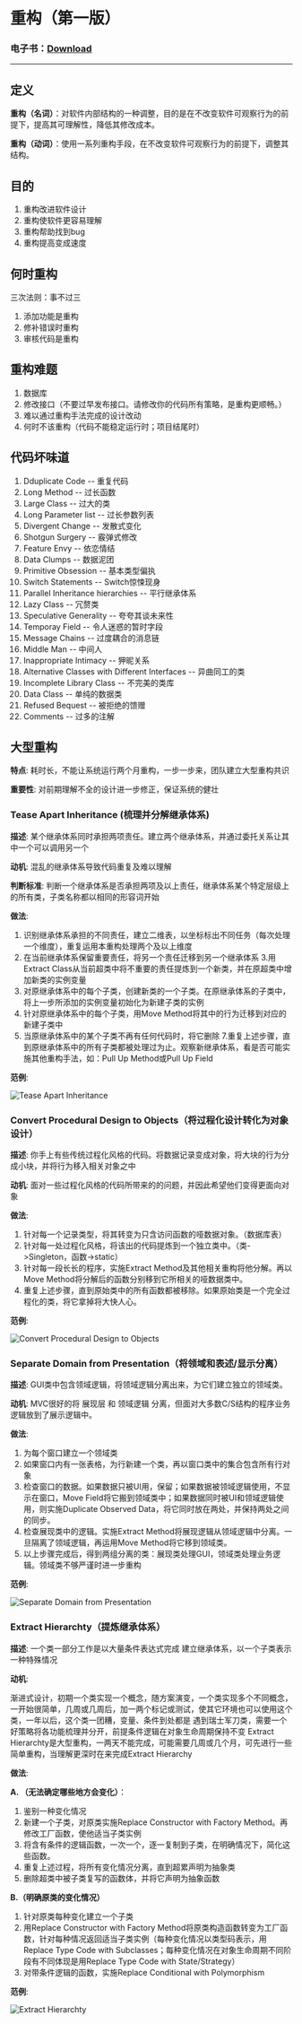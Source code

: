 # 重构（第一版）

### 电子书：[Download](./ebook/重构_改善既有代码的设计.pdf)

-----

## 定义

**重构（名词）**：对软件内部结构的一种调整，目的是在不改变软件可观察行为的前提下，提高其可理解性，降低其修改成本。

**重构（动词）**：使用一系列重构手段，在不改变软件可观察行为的前提下，调整其结构。

## 目的
1. 重构改进软件设计
2. 重构使软件更容易理解
3. 重构帮助找到bug
4. 重构提高变成速度

## 何时重构

三次法则：事不过三

1. 添加功能是重构
2. 修补错误时重构
3. 审核代码是重构

## 重构难题

1. 数据库
2. 修改接口（不要过早发布接口。请修改你的代码所有策略，是重构更顺畅。）
3. 难以通过重构手法完成的设计改动
4. 何时不该重构（代码不能稳定运行时；项目结尾时）

## 代码坏味道

1. Dduplicate Code -- 重复代码
2. Long Method -- 过长函数
3. Large Class -- 过大的类
4. Long Parameter list -- 过长参数列表
5. Divergent Change -- 发散式变化
6. Shotgun Surgery -- 霰弹式修改
7. Feature Envy -- 依恋情结
8. Data Clumps -- 数据泥团
9. Primitive Obsession -- 基本类型偏执
10. Switch Statements -- Switch惊悚现身
11. Parallel Inheritance hierarchies -- 平行继承体系
12. Lazy Class -- 冗赘类
13. Speculative Generality -- 夸夸其谈未来性
14. Temporay Field -- 令人迷惑的暂时字段
15. Message Chains -- 过度耦合的消息链
16. Middle Man -- 中间人
17. Inappropriate Intimacy -- 狎昵关系
18. Alternative Classes with Different Interfaces -- 异曲同工的类
19. Incomplete Library Class -- 不完美的类库
20. Data Class -- 单纯的数据类
21. Refused Bequest -- 被拒绝的馈赠
22. Comments -- 过多的注解

## 大型重构

**特点**: 耗时长，不能让系统运行两个月重构，一步一步来，团队建立大型重构共识

**重要性**: 对前期理解不全的设计进一步修正，保证系统的健壮

### Tease Apart Inheritance (梳理并分解继承体系)

**描述**: 某个继承体系同时承担两项责任。建立两个继承体系，并通过委托关系让其中一个可以调用另一个

**动机**: 混乱的继承体系导致代码重复及难以理解

**判断标准**: 判断一个继承体系是否承担两项及以上责任，继承体系某个特定层级上的所有类，子类名称都以相同的形容词开始

**做法**: 

1. 识别继承体系承担的不同责任，建立二维表，以坐标标出不同任务（每次处理一个维度），重复运用本重构处理两个及以上维度
2. 在当前继承体系保留重要责任，将另一个责任迁移到另一个继承体系
3.用Extract Class从当前超类中将不重要的责任提炼到一个新类，并在原超类中增加新类的实例变量
4. 对原继承体系中的每个子类，创建新类的一个子类。在原继承体系的子类中，将上一步所添加的实例变量初始化为新建子类的实例
5. 针对原继承体系中的每个子类，用Move Method将其中的行为迁移到对应的新建子类中
6. 当原继承体系中的某个子类不再有任何代码时，将它删除
7.重复上述步骤，直到原继承体系中的所有子类都被处理过为止。观察新继承体系，看是否可能实施其他重构手法，如：Pull Up Method或Pull Up Field

**范例**: 

![Tease Apart Inheritance](./asset/image/refactor/tease-apart-inheritance.png "Tease Apart Inheritance")

### Convert Procedural Design to Objects（将过程化设计转化为对象设计）

**描述**: 你手上有些传统过程化风格的代码。将数据记录变成对象，将大块的行为分成小块，并将行为移入相关对象之中

**动机**: 面对一些过程化风格的代码所带来的的问题，并因此希望他们变得更面向对象

**做法**: 

1. 针对每一个记录类型，将其转变为只含访问函数的哑数据对象。（数据库表）
2. 针对每一处过程化风格，将该出的代码提炼到一个独立类中。（类->Singleton，函数->static）
3. 针对每一段长长的程序，实施Extract Method及其他相关重构将他分解。再以Move Method将分解后的函数分别移到它所相关的哑数据类中。
4. 重复上述步骤，直到原始类中的所有函数都被移除。如果原始类是一个完全过程化的类，将它拿掉将大快人心。

**范例**: 

![Convert Procedural Design to Objects](./asset/image/refactor/convert-procedural-design-to-objects.png "Convert Procedural Design to Objects")

### Separate Domain from Presentation（将领域和表述/显示分离）

**描述**: GUI类中包含领域逻辑，将领域逻辑分离出来，为它们建立独立的领域类。

**动机**: MVC很好的将 展现层 和 领域逻辑 分离，但面对大多数C/S结构的程序业务逻辑放到了展示逻辑中。

**做法**: 

1. 为每个窗口建立一个领域类
2. 如果窗口内有一张表格，为行新建一个类，再以窗口类中的集合包含所有行对象
3. 检查窗口的数据。如果数据只被UI用，保留；如果数据被领域逻辑使用，不显示在窗口，Move Field将它搬到领域类中；如果数据同时被UI和领域逻辑使用，则实施Duplicate Observed Data，将它同时放在两处，并保持两处之间的同步。
4. 检查展现类中的逻辑。实施Extract Method将展现逻辑从领域逻辑中分离。一旦隔离了领域逻辑，再运用Move Method将它移到领域类。
5. 以上步骤完成后，得到两组分离的类：展现类处理GUI，领域类处理业务逻辑。领域类不够严谨时进一步重构

**范例**: 

![Separate Domain from Presentation](./asset/image/refactor/separate-domain-from-presentation.png "Separate Domain from Presentation")

### Extract Hierarchty（提炼继承体系）

**描述**: 一个类一部分工作是以大量条件表达式完成  建立继承体系，以一个子类表示一种特殊情况

**动机**: 

渐进式设计，初期一个类实现一个概念，随方案演变，一个类实现多个不同概念，一开始很简单，几周或几周后，加一两个标记或测试，使其它环境也可以使用这个类，一年以后，这个类一团糟，变量、条件到处都是
遇到瑞士军刀类，需要一个好策略将各功能梳理并分开，前提条件逻辑在对象生命周期保持不变
Extract Hierarchty是大型重构，一两天不能完成，可能需要几周或几个月，可先进行一些简单重构，当理解更深时在来完成Extract Hierarchy

**做法**: 

**A. （无法确定哪些地方会变化）**：
1. 鉴别一种变化情况
2. 新建一个子类，对原类实施Replace Constructor with Factory Method。再修改工厂函数，使他适当子类实例
3. 将含有条件的逻辑函数，一次一个，逐一复制到子类，在明确情况下，简化这些函数。
4. 重复上述过程，将所有变化情况分离，直到超累声明为抽象类
5. 删除超类中被子类复写的函数体，并将它声明为抽象函数

**B.（明确原类的变化情况）**
1. 针对原类每种变化建立一个子类
2. 用Replace Constructor with Factory Method将原类构造函数转变为工厂函数，针对每种情况返回适当子类实例（每种变化情况以类型码表示，用Replace Type Code with Subclasses；每种变化情况在对象生命周期不同阶段有不同体现是用Replace Type Code with State/Strategy）
3. 对带条件逻辑的函数，实施Replace Conditional with Polymorphism

**范例**: 

![Extract Hierarchty](./asset/image/refactor/extract-hierarchty.png "Extract Hierarchty")